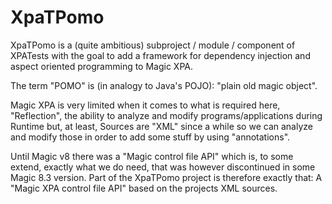 # XpaTPomo
XpaTPomo is a (quite ambitious) subproject / module / component of XPATests with the goal to add a framework for dependency injection and aspect oriented 
programming to Magic XPA.  

The term "POMO" is (in analogy to Java's POJO): "plain old magic object".  

Magic XPA is very limited when it comes to what is required here, "Reflection", the ability to analyze and modify programs/applications during 
Runtime but, at least, Sources are "XML" since a while so we can analyze and modify those in order to add some stuff by using "annotations".  

Until Magic v8 there was a "Magic control file API" which is, to some extend, exactly what we do need, that was however discontinued in some Magic 8.3 version. Part of the XpaTPomo project is therefore exactly that: A "Magic XPA control file API" based on the projects XML sources.  

